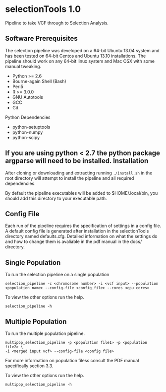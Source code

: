 selectionTools 1.0
=========================
Pipeline to take VCF through to Selection Analysis.

Software Prerequisites
---------------------

The selection pipeline was developed on a 64-bit Ubuntu 13.04 system and has been tested on 64-bit Centos and Ubuntu 13.10 installations. The pipeline should work on any 64-bit linux system and Mac OSX with some manual tweaking.

* Python >= 2.6
* Bourne-again Shell (Bash)
* Perl5
* R >= 3.0.0
* GNU Autotools
* GCC
* Git

Python Dependencies

* python-setuptools
* python-numpy
* python-scipy

If you are using python < 2.7 the python package argparse will need to be installed. 
Installation
------------

After cloning or downloading and extracting running `./install.sh` in the root directory will attempt to install the pipeline and all required dependencies.

By default the pipeline executables will be added to $HOME/.local/bin, you should add this directory to your executable path.

Config File
-----------

Each run of the pipeline requires the specification of settings in a config file. A default config file is generated after installation in the selectionTools directory
named defaults.cfg. Detailed information on what the settings do and how to change them is avaliable in the pdf manual in the docs/ directory.

Single Population
-----------------

To run the selection pipeline on a single population

    selection_pipeline -c <chromosome number> -i <vcf input> --population <population name> --config-file <config_file> --cores <cpu cores>

To view the other options run the help.
    
    selection_pipeline -h

Multiple Population
--------------------

To run the multiple population pipeline.

    multipop_selection_pipeline -p <population file1> -p <population file2> \
    -i <merged input vcf> --config-file <config file> 

For more information on population filess consult the PDF manual specifically section 3.3.

To view the other options run the help.

    multipop_selection_pipeline -h

